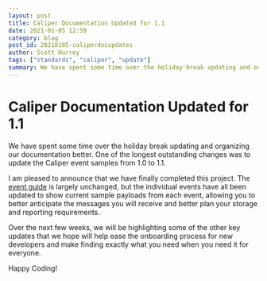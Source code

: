 ```yaml
---
layout: post
title: Caliper Documentation Updated for 1.1
date: 2021-01-05 12:59
category: blog
post_id: 20210105-caliperdocupdates
author: Scott Hurrey
tags: ["standards", "caliper", "update"]
summary: We have spent some time over the holiday break updating and organizing our documentation better. One of the longest outstanding changes was to update the Caliper event samples from 1.0 to 1.1.
---
```


# Caliper Documentation Updated for 1.1

We have spent some time over the holiday break updating and organizing our documentation better. One of the longest outstanding changes was to update the Caliper event samples from 1.0 to 1.1.

I am pleased to announce that we have finally completed this project. The [event guide](https://anthologydevdocs.ddns.net/docs/Standards/Caliper/events/caliper-events-guide) is largely unchanged, but the individual events have all been updated to show current sample payloads from each event, allowing you to better anticipate the messages you will receive and better plan your storage and reporting requirements.

Over the next few weeks, we will be highlighting some of the other key updates that we hope will help ease the onboarding process for new developers and make finding exactly what you need when you need it for everyone.

Happy Coding!
